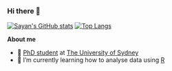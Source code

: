 ### Hi there 👋
[![Sayan's GitHub stats](https://github-readme-stats.vercel.app/api?username=sayanmitra&show_icons=true&theme=transparent)](https://github.com/sayanmitra/github-readme-stats)
[![Top Langs](https://github-readme-stats.vercel.app/api/top-langs/?username=sayanmitra&show_icons=true&theme=transparent&layout=compact)](https://github.com/sayanmitra/github-readme-stats) 

**About me**   

- 💼 [PhD student](https://www.sydney.edu.au/medicine-health/about/our-people/research-students/sayan-mitra-103.html) at [The University of Sydney](https://www.sydney.edu.au/)
- 🌱 I’m currently learning how to analyse data using [R](https://www.r-project.org/about.html)
 

<!--
**sayanmitra/sayanmitra** is a ✨ _special_ ✨ repository because its `README.md` (this file) appears on your GitHub profile.

Here are some ideas to get you started:

- 🔭 I’m currently working on ...
- 🌱 I’m currently learning ...
- 👯 I’m looking to collaborate on ...
- 🤔 I’m looking for help with ...
- 💬 Ask me about ...
- 📫 How to reach me: ...
- 😄 Pronouns: ...
- ⚡ Fun fact: ...

<a href="https://www.buymeacoffee.com/sayanmitra" target="_blank"><img src="https://cdn.buymeacoffee.com/buttons/default-orange.png" alt="Buy Me A Coffee" height="41" width="174"></a>

<img
  src="https://cr-skills-chart-widget.azurewebsites.net/api/api?username=sayanmitra&skills=JavaScript,TypeScript&show-other-skills=true"
/>

--> 
